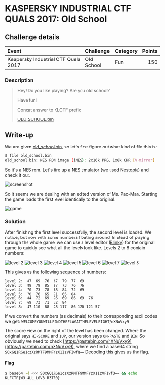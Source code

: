 # KASPERSKY INDUSTRIAL CTF QUALS 2017: Old School

## Challenge details
| Event | Challenge | Category | Points |
|:------|:----------|:---------|-------:|
| Kaspersky Industrial CTF Quals 2017 | Old School | Fun | 150 |

### Description
> Hey! Do you like playing? Are you old school?
>
> Have fun!
>
> Concat answer to KLCTF prefix
>
> [OLD_SCHOOL.bin](challenge/old_school.bin)

## Write-up
We are given [old_school.bin](challenge/old_school.bin), so let's first figure out what
kind of file this is:

```bash
$ file old_school.bin
old_school.bin: NES ROM image (iNES): 2x16k PRG, 1x8k CHR [V-mirror]
```

So it's a NES rom. Let's fire up a NES emulator (we used Nestopia) and check it
out.

![screenshot](screenshot.png)

So it seems we are dealing with an edited version of Ms. Pac-Man. Starting the
game loads the first level identically to the original.

![game](game.png)

### Solution
After finishing the first level successfully, the second level is loaded. We
notice, but now with some numbers floating around. In stead of playing through
the whole game, we can use a level editor
([Blinky](https://www.romhacking.net/utilities/393/)) for the original game to
quickly see what all the levels look like. Levels 2 to 8 contain numbers:

![level 2](solution/level-2.png)
![level 3](solution/level-3.png)
![level 4](solution/level-4.png)
![level 5](solution/level-5.png)
![level 6](solution/level-6.png)
![level 7](solution/level-7.png)
![level 8](solution/level-8.png)

This gives us the following sequence of numbers:

```
level 2:  87  69  76  67  79  77  69
level 3:  89  79  85  87  73  76  76
level 4:  70  73  78  68  84  72  69
level 5:  70  76  65  71  65  84
level 6:  84  72  69  76  69  86  69  76
level 7:  69  73  71  72  84
level 8:  47 110  88  78 117  86 120 121 57
```

If we convert the numbers (as decimals) to their corresponding ascii codes we
get:  `WELCOMEYOUWILLFINDTHEFLAGATTHELEVELEIGHT/nXNuVxy9`

The score view on the right of the level has been changed. Where the original
says `HI-SCORE` and `1UP`, our version says `ON-PASTE` and `BIN`. So obviously
we need to check [https://pastebin.com/nXNuVxy9](https://pastebin.com/nXNuVxy9),
where we find a base64 string `S0xGQ1RGe1czXzRMTF9MMFYzX1IzVFIwfQ==`
Decoding this gives us the flag.

#### Flag
```bash
$ base64 -d <<< S0xGQ1RGe1czXzRMTF9MMFYzX1IzVFIwfQ== && echo
KLFCTF{W3_4LL_L0V3_R3TR0}
```
